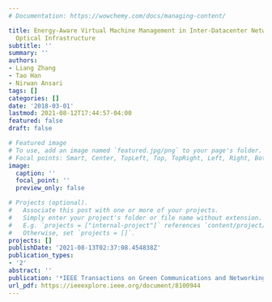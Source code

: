 ```yaml
---
# Documentation: https://wowchemy.com/docs/managing-content/

title: Energy-Aware Virtual Machine Management in Inter-Datacenter Networks Over Elastic
  Optical Infrastructure
subtitle: ''
summary: ''
authors:
- Liang Zhang
- Tao Han
- Nirwan Ansari
tags: []
categories: []
date: '2018-03-01'
lastmod: 2021-08-12T17:44:57-04:00
featured: false
draft: false

# Featured image
# To use, add an image named `featured.jpg/png` to your page's folder.
# Focal points: Smart, Center, TopLeft, Top, TopRight, Left, Right, BottomLeft, Bottom, BottomRight.
image:
  caption: ''
  focal_point: ''
  preview_only: false

# Projects (optional).
#   Associate this post with one or more of your projects.
#   Simply enter your project's folder or file name without extension.
#   E.g. `projects = ["internal-project"]` references `content/project/deep-learning/index.md`.
#   Otherwise, set `projects = []`.
projects: []
publishDate: '2021-08-13T02:37:08.454838Z'
publication_types:
- '2'
abstract: ''
publication: '*IEEE Transactions on Green Communications and Networking*'
url_pdf: https://ieeexplore.ieee.org/document/8100944
---
```

